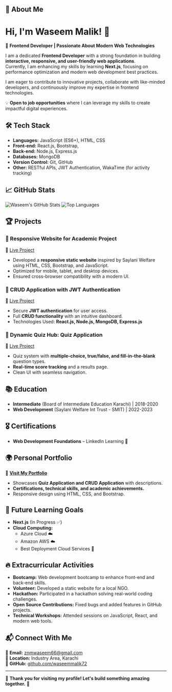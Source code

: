 <!--
**waseemmalik72/waseemmalik72** is a ✨ _special_ ✨ repository because its `README.md` (this file) appears on your GitHub profile.

Here are some ideas to get you started:

- 🔭 I’m currently working on ...
- 🌱 I’m currently learning ...
- 👯 I’m looking to collaborate on ...
- 🤔 I’m looking for help with ...
- 💬 Ask me about ...
- 📫 How to reach me: ...
- 😄 Pronouns: ...
- ⚡ Fun fact: ...
-->

## 🚀 About Me

# Hi, I'm Waseem Malik! 👋  

🚀 **Frontend Developer | Passionate About Modern Web Technologies**  

I am a dedicated **Frontend Developer** with a strong foundation in building **interactive, responsive, and user-friendly web applications**.  
Currently, I am enhancing my skills by learning **Next.js**, focusing on performance optimization and modern web development best practices.  

I am eager to contribute to innovative projects, collaborate with like-minded developers, and continuously improve my expertise in frontend technologies.  

💡 **Open to job opportunities** where I can leverage my skills to create impactful digital experiences.  


## 🛠️ Tech Stack

- **Languages:** JavaScript (ES6+), HTML, CSS
- **Front-end:** React.js, Bootstrap,
- **Back-end:** Node.js, Express.js
- **Databases:** MongoDB
- **Version Control:** Git, GitHub
- **Other:** RESTful APIs, JWT Authentication, WakaTime (for activity tracking)

## 📈 GitHub Stats

![Waseem's GitHub Stats](https://github-readme-stats.vercel.app/api?username=waseemmalik72&show_icons=true&theme=radical)
![Top Languages](https://github-readme-stats.vercel.app/api/top-langs/?username=waseemmalik72&layout=compact&theme=radical)


## 🏆 Projects

### 🔹 Responsive Website for Academic Project

🔗 [Live Project](https://saylani.futureai.me/)

- Developed a **responsive static website** inspired by Saylani Welfare using HTML, CSS, Bootstrap, and JavaScript.
- Optimized for mobile, tablet, and desktop devices.
- Ensured cross-browser compatibility with a modern UI.

### 🔹 CRUD Application with JWT Authentication

🔗 [Live Project](https://crud.futureai.me/)

- Secure **JWT authentication** for user access.
- Full **CRUD functionality** with an intuitive dashboard.
- Technologies Used: **React.js, Node.js, MongoDB, Express.js**

### 🔹 Dynamic Quiz Hub: Quiz Application

🔗 [Live Project](https://quiz.futureai.me/)

- Quiz system with **multiple-choice, true/false, and fill-in-the-blank** question types.
- **Real-time score tracking** and a results page.
- Clean UI with seamless navigation.

## 📚 Education

- **Intermediate** (Board of Intermediate Education Karachi) | 2018-2020
- **Web Development** (Saylani Welfare Int Trust - SMIT) | 2022-2023

## 🎖 Certifications

- **Web Development Foundations** – LinkedIn Learning 📜

## 🌍 Personal Portfolio

🔗 **[Visit My Portfolio](https://waseem.futureai.me/)**

- Showcases **Quiz Application and CRUD Application** with descriptions.
- **Certifications, technical skills, and academic achievements.**
- Responsive design using HTML, CSS, and Bootstrap.

## 🎯 Future Learning Goals

- **Next.js** (In Progress ✅)
- **Cloud Computing:**
  - Azure Cloud ☁️
  - Amazon AWS ☁️
  - Best Deployment Cloud Services 🚀

## 🔥 Extracurricular Activities

- **Bootcamp:** Web development bootcamp to enhance front-end and back-end skills.
- **Volunteer:** Developed a static website for a local NGO.
- **Hackathon:** Participated in a hackathon solving real-world coding challenges.
- **Open Source Contributions:** Fixed bugs and added features in GitHub projects.
- **Technical Workshops:** Attended sessions on JavaScript, React, and modern web tools.

## 📬 Connect With Me

📧 **Email:** [znmwaseem66@gmail.com](mailto:znmwaseem66@gmail.com)  
📍 **Location:** Industry Area, Karachi  
💼 **GitHub:** [github.com/waseemmalik72](https://github.com/waseemmalik72)

---

🔹 **Thank you for visiting my profile! Let's build something amazing together.** 🚀
